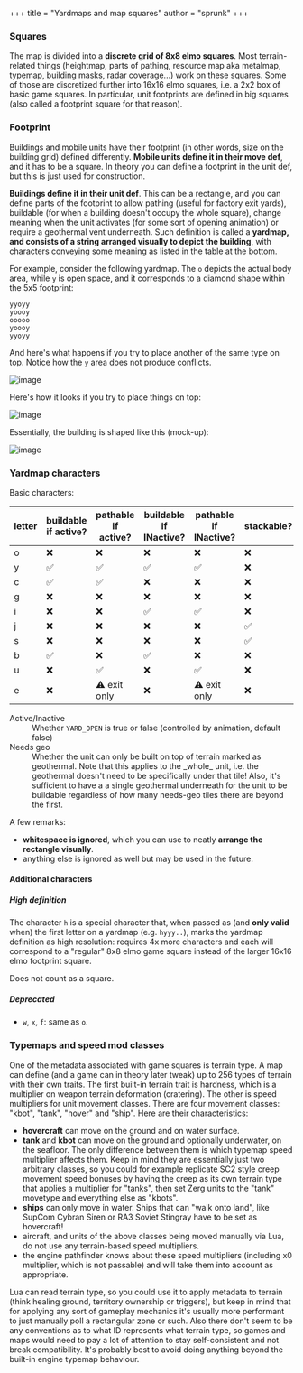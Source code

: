 +++
title = "Yardmaps and map squares"
author = "sprunk"
+++

### Squares

The map is divided into a **discrete grid of 8x8 elmo squares**. Most terrain-related things (heightmap, parts of pathing, resource map aka metalmap, typemap, building masks, radar coverage...) work on these squares. Some of those are discretized further into 16x16 elmo squares, i.e. a 2x2 box of basic game squares. In particular, unit footprints are defined in big squares (also called a footprint square for that reason).

### Footprint

Buildings and mobile units have their footprint (in other words, size on the building grid) defined differently. **Mobile units define it in their move def**, and it has to be a square. In theory you can define a footprint in the unit def, but this is just used for construction.

**Buildings define it in their unit def**. This can be a rectangle, and you can define parts of the footprint to allow pathing (useful for factory exit yards), buildable (for when a building doesn't occupy the whole square), change meaning when the unit activates (for some sort of opening animation) or require a geothermal vent underneath. Such definition is called a **yardmap, and consists of a string arranged visually to depict the building**, with characters conveying some meaning as listed in the table at the bottom.

For example, consider the following yardmap. The `o` depicts the actual body area, while `y` is open space, and it corresponds to a diamond shape within the 5x5 footprint:

```
yyoyy
yoooy
ooooo
yoooy
yyoyy
```

And here's what happens if you try to place another of the same type on top. Notice how the `y` area does not produce conflicts.

![image](article-yardmap-solars-1.png)

Here's how it looks if you try to place things on top:

![image](article-yardmap-solars-2.png)

Essentially, the building is shaped like this (mock-up):

![image](article-yardmap-solars-3.png)

### Yardmap characters

Basic characters:

| letter | buildable if active? | pathable if active? | buildable if INactive? | pathable if INactive? | stackable? | need geo? |
| ------ | -------------------- | ------------------- | ---------------------- | --------------------- | ---------- | --------- |
| o      | ❌                   | ❌                  | ❌                     | ❌                    | ❌         | ❌        |
| y      | ✅                   | ✅                  | ✅                     | ✅                    | ❌         | ❌        |
| c      | ✅                   | ✅                  | ❌                     | ❌                    | ❌         | ❌        |
| g      | ❌                   | ❌                  | ❌                     | ❌                    | ❌         | ✅        |
| i      | ❌                   | ❌                  | ✅                     | ✅                    | ❌         | ❌        |
| j      | ❌                   | ❌                  | ❌                     | ❌                    | ✅         | ✅        |
| s      | ❌                   | ❌                  | ❌                     | ❌                    | ✅         | ❌        |
| b      | ✅                   | ❌                  | ✅                     | ❌                    | ❌         | ❌        |
| u      | ❌                   | ✅                  | ❌                     | ✅                    | ❌         | ❌        |
| e      | ❌                   | ⚠️ exit only        | ❌                     | ⚠️ exit only          | ❌         | ❌        |

<dl>
	<dt>Active/Inactive</dt>
	<dd>
		Whether <code>YARD_OPEN</code> is true or false (controlled by animation,
		default false)
	</dd>
	<dt>Needs geo</dt>
	<dd>
		Whether the unit can only be built on top of terrain marked as geothermal.
		Note that this applies to the _whole_ unit, i.e. the geothermal doesn't
		need to be specifically under that tile! Also, it's sufficient to have a
		a single geothermal underneath for the unit to be buildable regardless of
		how many needs-geo tiles there are beyond the first.
	</dd>
</dl>

A few remarks:

- **whitespace is ignored**, which you can use to neatly **arrange the
  rectangle visually**.
- anything else is ignored as well but may be used in the future.

#### Additional characters

##### High definition

The character `h` is a special character that, when passed as (and **only valid**
when) the first letter on a yardmap (e.g. `hyyy..`), marks the yardmap
definition as high resolution: requires 4x more characters and each will
correspond to a "regular" 8x8 elmo game square instead of the larger 16x16 elmo
footprint square.

Does not count as a square.

##### Deprecated

- `w`, `x`, `f`: same as `o`.

### Typemaps and speed mod classes

One of the metadata associated with game squares is terrain type. A map can define (and a game can in theory later tweak) up to 256 types of terrain with their own traits. The first built-in terrain trait is hardness, which is a multiplier on weapon terrain deformation (cratering). The other is speed multipliers for unit movement classes. There are four movement classes: "kbot", "tank", "hover" and "ship". Here are their characteristics:

- **hovercraft** can move on the ground and on water surface.
- **tank** and **kbot** can move on the ground and optionally underwater, on the seafloor. The only difference between them is which typemap speed multiplier affects them. Keep in mind they are essentially just two arbitrary classes, so you could for example replicate SC2 style creep movement speed bonuses by having the creep as its own terrain type that applies a multiplier for "tanks", then set Zerg units to the "tank" movetype and everything else as "kbots".
- **ships** can only move in water. Ships that can "walk onto land", like SupCom Cybran Siren or RA3 Soviet Stingray have to be set as hovercraft!
- aircraft, and units of the above classes being moved manually via Lua, do not use any terrain-based speed multipliers.
- the engine pathfinder knows about these speed multipliers (including x0 multiplier, which is not passable) and will take them into account as appropriate.

Lua can read terrain type, so you could use it to apply metadata to terrain (think healing ground, territory ownership or triggers), but keep in mind that for applying any sort of gameplay mechanics it's usually more performant to just manually poll a rectangular zone or such. Also there don't seem to be any conventions as to what ID represents what terrain type, so games and maps would need to pay a lot of attention to stay self-consistent and not break compatibility. It's probably best to avoid doing anything beyond the built-in engine typemap behaviour.
